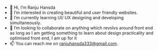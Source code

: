 - 👋 Hi, I’m Ranju Hansda
- 👀 I’m interested in  creating beautiful and user friendly websites.
- 🌱 I’m currently learning UI/ UX designing and developing simultaneously.
- 💞️ I’m looking to collaborate on anything which revolvs around front end as long as I am getting something to learn about design practicality and optimised front end, I am up for it 
- 📫 You can reach me on ranjuhansda333@gmail.com.

<!---
codingwithxen/codingwithxen is a ✨ special ✨ repository because its `README.md` (this file) appears on your GitHub profile.
You can click the Preview link to take a look at your changes.
--->
